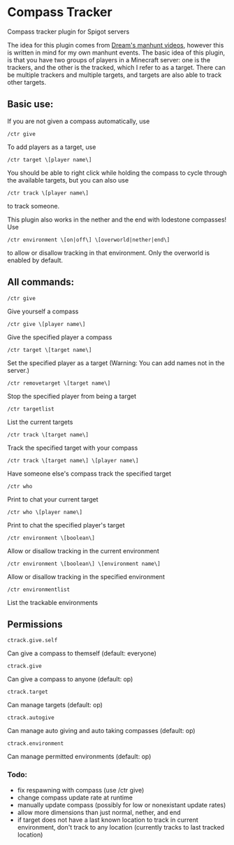 # Compass Tracker
Compass tracker plugin for Spigot servers

The idea for this plugin comes from [Dream's manhunt videos](https://www.youtube.com/watch?v=3tH4dyOPZnY&feature=youtu.be), however this is written in mind for my own manhunt events.
The basic idea of this plugin, is that you have two groups of players in a Minecraft server: one is the trackers, and the other is the tracked, which I refer to as a target. There can be multiple trackers and multiple targets, and targets are also able to track other targets.

## Basic use:
If you are not given a compass automatically, use
```
/ctr give
```

To add players as a target, use
```
/ctr target \[player name\]
```

You should be able to right click while holding the compass to cycle through the available targets, but you can also use
```
/ctr track \[player name\]
```
to track someone.

This plugin also works in the nether and the end with lodestone compasses! Use
```
/ctr environment \[on|off\] \[overworld|nether|end\]
```
to allow or disallow tracking in that environment. Only the overworld is enabled by default.

## All commands:
```
/ctr give
```
Give yourself a compass

```
/ctr give \[player name\]
```
Give the specified player a compass

```
/ctr target \[target name\]
```
Set the specified player as a target (Warning: You can add names not in the server.)

```
/ctr removetarget \[target name\]
```
Stop the specified player from being a target

```
/ctr targetlist
```
List the current targets

```
/ctr track \[target name\]
```
Track the specified target with your compass

```
/ctr track \[target name\] \[player name\]
```
Have someone else's compass track the specified target

```
/ctr who
```
Print to chat your current target

```
/ctr who \[player name\]
```
Print to chat the specified player's target

```
/ctr environment \[boolean\]
```
Allow or disallow tracking in the current environment

```
/ctr environment \[boolean\] \[environment name\]
```
Allow or disallow tracking in the specified environment

```
/ctr environmentlist
```
List the trackable environments

## Permissions
```
ctrack.give.self
```
Can give a compass to themself (default: everyone)

```
ctrack.give
```
Can give a compass to anyone (default: op)

```
ctrack.target
```
Can manage targets (default: op)

```
ctrack.autogive
```
Can manage auto giving and auto taking compasses (default: op)

```
ctrack.environment
```
Can manage permitted environments (default: op)


### Todo:
- fix respawning with compass (use /ctr give)
- change compass update rate at runtime
- manually update compass (possibly for low or nonexistant update rates)
- allow more dimensions than just normal, nether, and end
- if target does not have a last known location to track in current environment, don't track to any location (currently tracks to last tracked location)